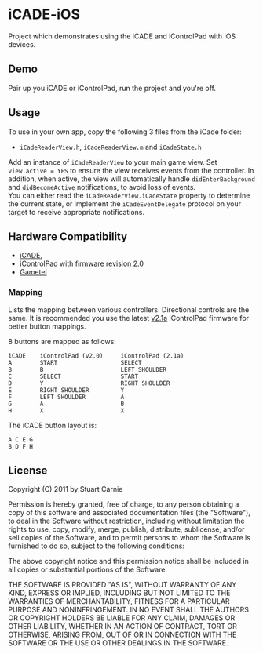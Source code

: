 # iCADE-iOS
Project which demonstrates using the iCADE and iControlPad with iOS devices.

## Demo
Pair up you iCADE or iControlPad, run the project and you're off.

## Usage
To use in your own app, copy the following 3 files from the iCade folder:

* `iCadeReaderView.h`, `iCadeReaderView.m` and `iCadeState.h`

Add an instance of `iCadeReaderView` to your main game view.  Set `view.active = YES` to ensure 
the view receives events from the controller.  In addition, when active, the view will 
automatically handle `didEnterBackground` and `didBecomeActive` notifications, to avoid loss of events.  
You can either read the `iCadeReaderView.iCadeState` property to determine the current state, or 
implement the `iCadeEventDelegate` protocol on your target to receive appropriate notifications.

## Hardware Compatibility
* [iCADE](http://www.thinkgeek.com/electronics/retro-gaming/e762/), 
* [iControlPad](http://icontrolpad.com/home) with [firmware revision 2.0](http://icontrolpad.com/support)
* [Gametel](http://gametelcontroller.com/index.php/support/developer)

### Mapping
Lists the mapping between various controllers.  Directional controls are the same.  It is recommended 
you use the latest [v2.1a](http://boards.openpandora.org/index.php?/topic/5137-new-icp-test-firmware-v21/page__view__findpost__p__89228) iControlPad firmware for better button mappings.

8 buttons are mapped as follows:

	iCADE    iControlPad (v2.0)     iControlPad (2.1a)
	A        START                  SELECT
	B        B                      LEFT SHOULDER
	C        SELECT                 START
	D        Y                      RIGHT SHOULDER
	E        RIGHT SHOULDER         Y
	F        LEFT SHOULDER          A
	G        A                      B
	H        X                      X
	
The iCADE button layout is:

	A C E G
	B D F H

## License
Copyright (C) 2011 by Stuart Carnie

Permission is hereby granted, free of charge, to any person obtaining a copy
of this software and associated documentation files (the "Software"), to deal
in the Software without restriction, including without limitation the rights
to use, copy, modify, merge, publish, distribute, sublicense, and/or sell
copies of the Software, and to permit persons to whom the Software is
furnished to do so, subject to the following conditions:

The above copyright notice and this permission notice shall be included in
all copies or substantial portions of the Software.

THE SOFTWARE IS PROVIDED "AS IS", WITHOUT WARRANTY OF ANY KIND, EXPRESS OR
IMPLIED, INCLUDING BUT NOT LIMITED TO THE WARRANTIES OF MERCHANTABILITY,
FITNESS FOR A PARTICULAR PURPOSE AND NONINFRINGEMENT. IN NO EVENT SHALL THE
AUTHORS OR COPYRIGHT HOLDERS BE LIABLE FOR ANY CLAIM, DAMAGES OR OTHER
LIABILITY, WHETHER IN AN ACTION OF CONTRACT, TORT OR OTHERWISE, ARISING FROM,
OUT OF OR IN CONNECTION WITH THE SOFTWARE OR THE USE OR OTHER DEALINGS IN
THE SOFTWARE.


